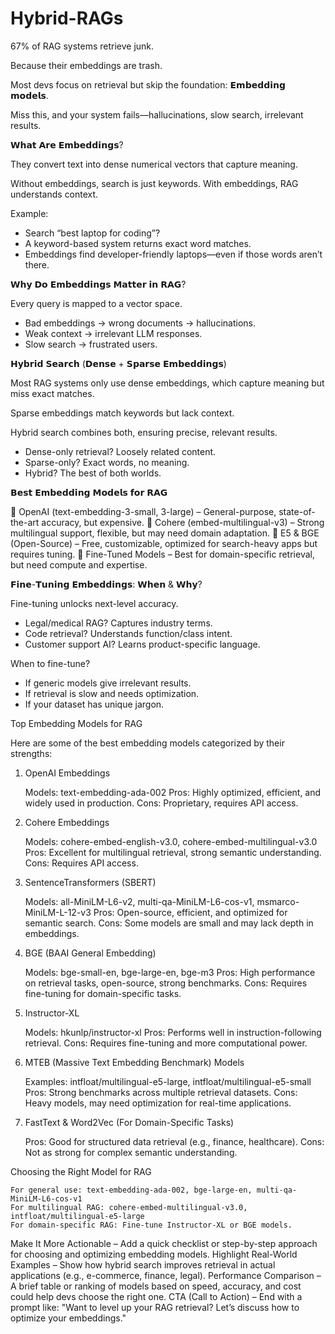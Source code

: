 # Hybrid-RAGs

67% of RAG systems retrieve junk.

Because their embeddings are trash.

Most devs focus on retrieval but skip the foundation: 𝗘𝗺𝗯𝗲𝗱𝗱𝗶𝗻𝗴 𝗺𝗼𝗱𝗲𝗹𝘀.

Miss this, and your system fails—hallucinations, slow search, irrelevant results.

𝗪𝗵𝗮𝘁 𝗔𝗿𝗲 𝗘𝗺𝗯𝗲𝗱𝗱𝗶𝗻𝗴𝘀?

They convert text into dense numerical vectors that capture meaning.

Without embeddings, search is just keywords. With embeddings, RAG understands context.

Example: 
- Search “best laptop for coding”?
- A keyword-based system returns exact word matches.
- Embeddings find developer-friendly laptops—even if those words aren’t there.

𝗪𝗵𝘆 𝗗𝗼 𝗘𝗺𝗯𝗲𝗱𝗱𝗶𝗻𝗴𝘀 𝗠𝗮𝘁𝘁𝗲𝗿 𝗶𝗻 𝗥𝗔𝗚?

Every query is mapped to a vector space.

- Bad embeddings → wrong documents → hallucinations.
- Weak context → irrelevant LLM responses.
- Slow search → frustrated users.

𝗛𝘆𝗯𝗿𝗶𝗱 𝗦𝗲𝗮𝗿𝗰𝗵 (𝗗𝗲𝗻𝘀𝗲 + 𝗦𝗽𝗮𝗿𝘀𝗲 𝗘𝗺𝗯𝗲𝗱𝗱𝗶𝗻𝗴𝘀)

Most RAG systems only use dense embeddings, which capture meaning but miss exact matches.

Sparse embeddings match keywords but lack context.

Hybrid search combines both, ensuring precise, relevant results.

- Dense-only retrieval? Loosely related content.
- Sparse-only? Exact words, no meaning.
- Hybrid? The best of both worlds.

𝗕𝗲𝘀𝘁 𝗘𝗺𝗯𝗲𝗱𝗱𝗶𝗻𝗴 𝗠𝗼𝗱𝗲𝗹𝘀 𝗳𝗼𝗿 𝗥𝗔𝗚

🔹 OpenAI (text-embedding-3-small, 3-large) – General-purpose, state-of-the-art accuracy, but expensive.
🔹 Cohere (embed-multilingual-v3) – Strong multilingual support, flexible, but may need domain adaptation.
🔹 E5 & BGE (Open-Source) – Free, customizable, optimized for search-heavy apps but requires tuning.
🔹 Fine-Tuned Models – Best for domain-specific retrieval, but need compute and expertise.

𝗙𝗶𝗻𝗲-𝗧𝘂𝗻𝗶𝗻𝗴 𝗘𝗺𝗯𝗲𝗱𝗱𝗶𝗻𝗴𝘀: 𝗪𝗵𝗲𝗻 & 𝗪𝗵𝘆?

Fine-tuning unlocks next-level accuracy.

- Legal/medical RAG? Captures industry terms.
- Code retrieval? Understands function/class intent.
- Customer support AI? Learns product-specific language.

When to fine-tune?
- If generic models give irrelevant results.
- If retrieval is slow and needs optimization.
- If your dataset has unique jargon.




Top Embedding Models for RAG

Here are some of the best embedding models categorized by their strengths:
1. OpenAI Embeddings

    Models: text-embedding-ada-002
    Pros: Highly optimized, efficient, and widely used in production.
    Cons: Proprietary, requires API access.

2. Cohere Embeddings

    Models: cohere-embed-english-v3.0, cohere-embed-multilingual-v3.0
    Pros: Excellent for multilingual retrieval, strong semantic understanding.
    Cons: Requires API access.

3. SentenceTransformers (SBERT)

    Models: all-MiniLM-L6-v2, multi-qa-MiniLM-L6-cos-v1, msmarco-MiniLM-L-12-v3
    Pros: Open-source, efficient, and optimized for semantic search.
    Cons: Some models are small and may lack depth in embeddings.

4. BGE (BAAI General Embedding)

    Models: bge-small-en, bge-large-en, bge-m3
    Pros: High performance on retrieval tasks, open-source, strong benchmarks.
    Cons: Requires fine-tuning for domain-specific tasks.

5. Instructor-XL

    Models: hkunlp/instructor-xl
    Pros: Performs well in instruction-following retrieval.
    Cons: Requires fine-tuning and more computational power.

6. MTEB (Massive Text Embedding Benchmark) Models

    Examples: intfloat/multilingual-e5-large, intfloat/multilingual-e5-small
    Pros: Strong benchmarks across multiple retrieval datasets.
    Cons: Heavy models, may need optimization for real-time applications.

7. FastText & Word2Vec (For Domain-Specific Tasks)

    Pros: Good for structured data retrieval (e.g., finance, healthcare).
    Cons: Not as strong for complex semantic understanding.

Choosing the Right Model for RAG

    For general use: text-embedding-ada-002, bge-large-en, multi-qa-MiniLM-L6-cos-v1
    For multilingual RAG: cohere-embed-multilingual-v3.0, intfloat/multilingual-e5-large
    For domain-specific RAG: Fine-tune Instructor-XL or BGE models.



Make It More Actionable – Add a quick checklist or step-by-step approach for choosing and optimizing embedding models.
Highlight Real-World Examples – Show how hybrid search improves retrieval in actual applications (e.g., e-commerce, finance, legal).
Performance Comparison – A brief table or ranking of models based on speed, accuracy, and cost could help devs choose the right one.
CTA (Call to Action) – End with a prompt like: "Want to level up your RAG retrieval? Let’s discuss how to optimize your embeddings."

